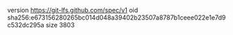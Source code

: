 version https://git-lfs.github.com/spec/v1
oid sha256:e673156280265bc014d048a39402b23507a8787b1ceee022e1e7d9c532dc295a
size 3803
